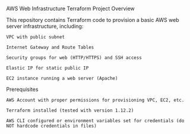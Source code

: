 AWS Web Infrastructure Terraform Project
Overview

This repository contains Terraform code to provision a basic AWS web server infrastructure, including:

    VPC with public subnet

    Internet Gateway and Route Tables

    Security groups for web (HTTP/HTTPS) and SSH access

    Elastic IP for static public IP

    EC2 instance running a web server (Apache)

Prerequisites

    AWS Account with proper permissions for provisioning VPC, EC2, etc.

    Terraform installed (tested with version 1.12.2)

    AWS CLI configured or environment variables set for credentials (do NOT hardcode credentials in files)
